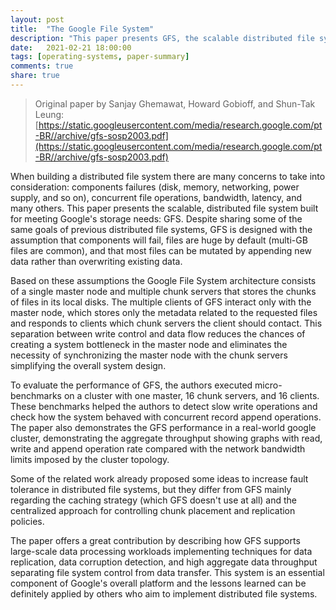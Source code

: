 ```yaml
---
layout: post
title:  "The Google File System"
description: "This paper presents GFS, the scalable distributed file system implemented at Google to support data-intensive applications with fault tolerance mechanisms and high aggregate performance to a large number of clients."
date:   2021-02-21 18:00:00
tags: [operating-systems, paper-summary]
comments: true
share: true
---
```


> Original paper by Sanjay Ghemawat, Howard Gobioff, and Shun-Tak Leung: [https://static.googleusercontent.com/media/research.google.com/pt-BR//archive/gfs-sosp2003.pdf](https://static.googleusercontent.com/media/research.google.com/pt-BR//archive/gfs-sosp2003.pdf)

When building a distributed file system there are many concerns to take into consideration: components failures (disk, memory, networking, power supply, and so on), concurrent file operations, bandwidth, latency, and many others. This paper presents the scalable, distributed file system built for meeting Google's storage needs: GFS. Despite sharing some of the same goals of previous distributed file systems, GFS is designed with the assumption that components will fail, files are huge by default (multi-GB files are common), and that most files can be mutated by appending new data rather than overwriting existing data.

Based on these assumptions the Google File System architecture consists of a single master node and multiple chunk servers that stores the chunks of files in its local disks. The multiple clients of GFS interact only with the master node, which stores only the metadata related to the requested files and responds to clients which chunk servers the client should contact. This separation between write control and data flow reduces the chances of creating a system bottleneck in the master node and eliminates the necessity of synchronizing the master node with the chunk servers simplifying the overall system design.

To evaluate the performance of GFS, the authors executed micro-benchmarks on a cluster with one master, 16 chunk servers, and 16 clients. These benchmarks helped the authors to detect slow write operations and check how the system behaved with concurrent record append operations. The paper also demonstrates the GFS performance in a real-world google cluster, demonstrating the aggregate throughput showing graphs with read, write and append operation rate compared with the network bandwidth limits imposed by the cluster topology.

Some of the related work already proposed some ideas to increase fault tolerance in distributed file systems, but they differ from GFS mainly regarding the caching strategy (which GFS doesn't use at all)  and the centralized approach for controlling chunk placement and replication policies. 

The paper offers a great contribution by describing how GFS supports large-scale data processing workloads implementing techniques for data replication, data corruption detection, and high aggregate data throughput separating file system control from data transfer. This system is an essential component of Google's overall platform and the lessons learned can be definitely applied by others who aim to implement distributed file systems.
